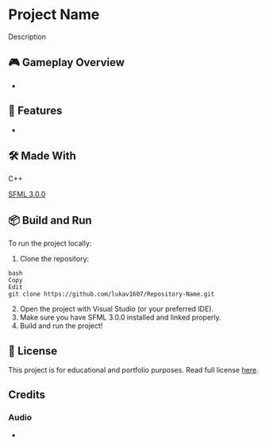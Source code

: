 # Project Name

Description

## 🎮 Gameplay Overview
- 

## 🚀 Features
- 

## 🛠️ Made With
C++

[SFML 3.0.0](https://www.sfml-dev.org/)

## 📦 Build and Run
To run the project locally:
1. Clone the repository:
```
bash
Copy
Edit
git clone https://github.com/lukav1607/Repository-Name.git
```
2. Open the project with Visual Studio (or your preferred IDE).
3. Make sure you have SFML 3.0.0 installed and linked properly.
4. Build and run the project!

## 📜 License
This project is for educational and portfolio purposes. Read full license [here](https://github.com/lukav1607/Tetris/blob/610ec8e3fd061e0b50d465e172697723f8fe17c2/LICENSE.md).

## Credits
### Audio
- 
